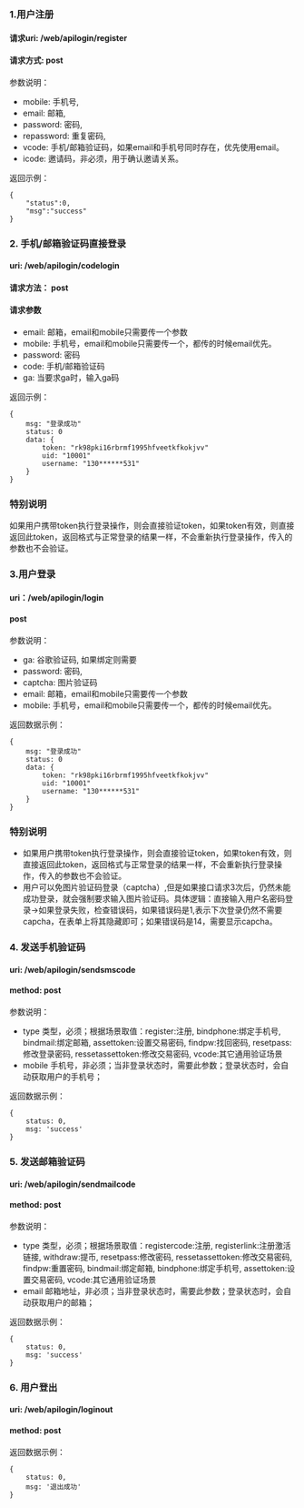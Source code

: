 ### 1.用户注册

#### 请求uri: /web/apilogin/register

#### 请求方式: post

参数说明：
- mobile: 手机号,
- email: 邮箱,
- password: 密码,
- repassword: 重复密码,
- vcode: 手机/邮箱验证码，如果email和手机号同时存在，优先使用email。
- icode: 邀请码，非必须，用于确认邀请关系。


返回示例：

```
{
    "status":0,
    "msg":"success"
}

```


### 2. 手机/邮箱验证码直接登录

#### uri: /web/apilogin/codelogin

#### 请求方法： post

#### 请求参数
- email: 邮箱，email和mobile只需要传一个参数
- mobile: 手机号，email和mobile只需要传一个，都传的时候email优先。
- password: 密码
- code: 手机/邮箱验证码
- ga: 当要求ga时，输入ga码

返回示例：

```
{
    msg: "登录成功"
    status: 0
    data: {
        token: "rk98pki16rbrmf1995hfveetkfkokjvv"
        uid: "10001"
        username: "130******531"
    }
}

```


### 特别说明

如果用户携带token执行登录操作，则会直接验证token，如果token有效，则直接返回此token，返回格式与正常登录的结果一样，不会重新执行登录操作，传入的参数也不会验证。


### 3.用户登录

#### uri：/web/apilogin/login

#### post

参数说明：
- ga: 谷歌验证码, 如果绑定则需要
- password: 密码,
- captcha: 图片验证码
- email: 邮箱，email和mobile只需要传一个参数
- mobile: 手机号，email和mobile只需要传一个，都传的时候email优先。

返回数据示例：

```
{
    msg: "登录成功"
    status: 0
    data: {
        token: "rk98pki16rbrmf1995hfveetkfkokjvv"
        uid: "10001"
        username: "130******531"
    }
}
```

### 特别说明

- 如果用户携带token执行登录操作，则会直接验证token，如果token有效，则直接返回此token，返回格式与正常登录的结果一样，不会重新执行登录操作，传入的参数也不会验证。
- 用户可以免图片验证码登录（captcha）,但是如果接口请求3次后，仍然未能成功登录，就会强制要求输入图片验证码。具体逻辑：直接输入用户名密码登录->如果登录失败，检查错误码，如果错误码是1,表示下次登录仍然不需要capcha，在表单上将其隐藏即可；如果错误码是14，需要显示capcha。


### 4. 发送手机验证码

#### uri: /web/apilogin/sendsmscode

#### method: post

参数说明：
- type 类型，必须；根据场景取值：register:注册, bindphone:绑定手机号, bindmail:绑定邮箱, assettoken:设置交易密码, findpw:找回密码, resetpass:修改登录密码, ressetassettoken:修改交易密码, vcode:其它通用验证场景
- mobile 手机号，非必须；当非登录状态时，需要此参数；登录状态时，会自动获取用户的手机号；

返回数据示例：

```
{
    status: 0,
    msg: 'success'
}

```

### 5. 发送邮箱验证码

#### uri: /web/apilogin/sendmailcode

#### method: post

参数说明：
- type 类型，必须；根据场景取值：registercode:注册, registerlink:注册激活链接, withdraw:提币, resetpass:修改密码, ressetassettoken:修改交易密码, findpw:重置密码, bindmail:绑定邮箱, bindphone:绑定手机号, assettoken:设置交易密码, vcode:其它通用验证场景
- email 邮箱地址，非必须；当非登录状态时，需要此参数；登录状态时，会自动获取用户的邮箱；


返回数据示例：

```
{
    status: 0,
    msg: 'success'
}

```


### 6. 用户登出

#### uri: /web/apilogin/loginout

#### method: post

返回数据示例：

```
{
    status: 0,
    msg: '退出成功'
}

```
